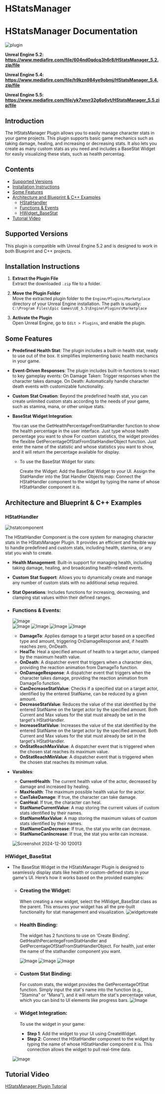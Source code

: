 # HStatsManager
# HStatsManager Documentation
![plugin](https://github.com/user-attachments/assets/b778de77-cba1-4cc2-8a2d-e395306edc68)

**Unreal Engine 5.2: https://www.mediafire.com/file/604nd0qdcq3h6r8/HStatsManager_5.2.zip/file**

**Unreal Engine 5.4: https://www.mediafire.com/file/h9kzn984ye9obmj/HStatsManager_5.4.zip/file**

**Unreal Engine 5.5: https://www.mediafire.com/file/yk7xnvr32g6p6vt/HStatsManager_5.5.zip/file**

## Introduction 
The HStatsManager Plugin allows you to easily manage character stats in your game projects. This plugin supports basic game mechanics such as taking damage, healing, and increasing or decreasing stats. It also lets you create as many custom stats as you need and includes a BaseStat Widget for easily visualizing these stats, such as health percentag.

## Contents

- [Supported Versions](#supported-versions)
- [Installation Instructions](#installation-instructions)
- [Some Features](#some-features)
- [Architecture and Blueprint & C++ Examples](#architecture-and-blueprint--c-examples)
  - [HStatHandler](#hstathandler)
  - [Functions & Events](#functions--events)  
  - [HWidget_BaseStat](#hwidget_basestat)
- [Tutorial Video](#tutorial-video)

## Supported Versions
This plugin is compatible with Unreal Engine 5.2 and is designed to work in both Blueprint and C++ projects.


## Installation Instructions

1. **Extract the Plugin File**  
   Extract the downloaded `.zip` file to a folder.

2. **Move the Plugin Folder**  
   Move the extracted plugin folder to the `Engine/Plugins/Marketplace` directory of your Unreal Engine installation. The path is usually:  
   `C:\Program Files\Epic Games\UE_5.5\Engine\Plugins\Marketplace`

3. **Activate the Plugin**  
   Open Unreal Engine, go to `Edit > Plugins`, and enable the plugin.


## Some Features

- **Predefined Health Stat**: The plugin includes a built-in health stat, ready to use out of the box. It simplifies implementing basic health mechanics in your game.

- **Event-Driven Responses**:
    The plugin includes built-in functions to react to key gameplay events:
        On Damage Taken: Trigger responses when the character takes damage.
        On Death: Automatically handle character death events with customizable functionality.

- **Custom Stat Creation**: Beyond the predefined health stat, you can create unlimited custom stats according to the needs of your game, such as stamina, mana, or other unique stats.

- **BaseStat Widget Integration**:

    You can use the GetHealthPercentageFromStatHandler function to show the health percentage in the user interface. Just type whose health percentage you want to show
    For custom statistics, the widget provides the flexible GetPercentageOfStatFromStatHandlerObject function. Just enter the name of the statistic and whose statistics you want to show, and it will return the percentage available for display.

  - To use the BaseStat Widget for stats:

    Create the Widget: Add the BaseStat Widget to your UI.
    Assign the StatHandler into the Stat Handler Objects map: Connect the HStatHandler component to the widget by typing the name of whose HStatHandler component it is.


## Architecture and Blueprint & C++ Examples

### HStatHandler
![hstatcomponent](https://github.com/user-attachments/assets/b11cf9b2-eaee-41c6-8da1-f4550ac8fe6c)

The HStatHandler Component is the core system for managing character stats in the HStatsManager Plugin. It provides an efficient and flexible way to handle predefined and custom stats, including health, stamina, or any stat you wish to create.

  - **Health Management**: Built-in support for managing health, including taking damage, healing, and broadcasting health-related events.

  - **Custom Stat Support**: Allows you to dynamically create and manage any number of custom stats with no additional setup required.

  - **Stat Operations**: Includes functions for increasing, decreasing, and clamping stat values within their defined ranges.
 
 - ### Functions & Events:
   ![Image](https://github.com/user-attachments/assets/41bf9c2b-de73-4c44-8154-7bde570c291f)    
  ![Image](https://github.com/user-attachments/assets/3e5d5fe2-d18b-4239-9233-540560db7fc1)
  ![Image](https://github.com/user-attachments/assets/968fcf12-286a-4803-801c-b8fc048471fa)
  ![Image](https://github.com/user-attachments/assets/71f9b03d-1e5f-48fa-999a-34bc0f6a5021)
  ![Image](https://github.com/user-attachments/assets/8de8a482-0df7-45d6-81a6-0fed3db79803)

   - **DamageTo**: Applies damage to a target actor based on a specified type and amount, triggering OnDamageResponse and, if health reaches zero, OnDeath.
   - **HealTo**: Heal a specified amount of health to a target actor, clamped by the maximum health value.
   - **OnDeath**: A dispatcher event that triggers when a character dies, providing the reaction animation from DamageTo function.
   - **OnDamageResponse**: A dispatcher event that triggers when the character takes damage, providing the reaction animation from DamageTo function.
   - **CanDecreaseStatValue**: Checks if a specified stat on a target actor, identified by the entered StatName, can be reduced by a given amount.
   - **DecreaseStatValue**: Reduces the value of the stat identified by the entered StatName on the target actor by the specified amount. Both Current and Max values for the stat must already be set in the target's HStatHandler.
   - **IncreaseStatValue**: Increases the value of the stat identified by the entered StatName on the target actor by the specified amount. Both Current and Max values for the stat must already be set in the target's HStatHandler.
   - **OnStatReachMaxValue**: A dispatcher event that is triggered when the chosen stat reaches its maximum value.
   - **OnStatReachMinValue**: A dispatcher event that is triggered when the chosen stat reaches its minimum value.
     
 - **Varaibles**:
   - **CurrentHealth**: The current health value of the actor, decreased by damage and increased by healing.
   - **MaxHealth**:  The maximum possible health value for the actor.
   - **CanTakeDamage**: If true, the character can take damage.
   - **CanHeal**: If true, the character can heal.
   - **StatNameCurrentValue**: A map storing the current values of custom stats identified by their names.
   - **StatNameMaxValue**: A map storing the maximum values of custom stats identified by their names.
   - **StatNameCanDecrease**: If true, the stat you write can decrease.
   - **StatNameCanIncrease**: If true, the stat you write can increase.
   
   ![Screenshot 2024-12-30 120013](https://github.com/user-attachments/assets/28e0a19b-4fc7-46ee-99c3-d5967f41077c)

### HWidget_BaseStat

- The BaseStat Widget in the HStatsManager Plugin is designed to seamlessly display stats like health or custom-defined stats in your game's UI. Here’s how it works based on the provided examples:

  - ### Creating the Widget:
    When creating a new widget, select the HWidget_BaseStat class as the parent. This ensures your widget has all the pre-built functionality for stat management and visualization.
![widgetcreate](https://github.com/user-attachments/assets/b2d95793-b51d-4126-8c08-b5471390076d)

  - ### Health Binding:
    The widget has 2 functions to use on ‘Create Binding’. GetHealthPercantegeFromStatHandler and GetPercentageOfStatFromStatHandlerObject. For health, just enter the name of the stathandler component you want.
    
    ![Image](https://github.com/user-attachments/assets/8f3af4aa-4f40-445e-ad43-2dc4d9e4797e)
    ![Image](https://github.com/user-attachments/assets/8ff383df-4342-42de-8691-41e50fce0cf7)
  ![Image](https://github.com/user-attachments/assets/bf79c121-12f3-44fd-b6b2-ec992c338893)

  - ### Custom Stat Binding:
    For custom stats, the widget provides the GetPercentageOfStat function. Simply input the stat's name into the function (e.g., "Stamina" or "Mana"), and it will return the stat's percentage value, which you can bind to UI elements like progress bars.
    ![Image](https://github.com/user-attachments/assets/b46ddf3a-3a5a-4f3d-8634-ddcdac770d5c)

  - ### Widget Integration:

    To use the widget in your game:
    
    - **Step 1**: Add the widget to your UI using CreateWidget.
    - **Step 2**: Connect the HStatHandler component to the widget by typing the name of whose HStatHandler component it is. This connection allows the widget to pull real-time data.
      
  ![Image](https://github.com/user-attachments/assets/b3082161-f24f-43ea-8080-71f80875f8a8)

## Tutorial Video
[HStatsManager Plugin Tutorial](https://youtu.be/IpXztwQfopE)


